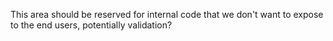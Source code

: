 This area should be reserved for internal code that we don't want to expose to the end users, potentially validation?
